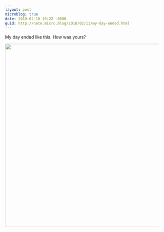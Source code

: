 ```yaml
---
layout: post
microblog: true
date: 2018-02-10 19:22 -0500
guid: http://nate.micro.blog/2018/02/11/my-day-ended.html
---
```

My day ended like this. How was yours?

<img src="http://nate.micro.blog/uploads/2018/4b612acebd.jpg" width="600" height="600" />
